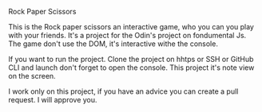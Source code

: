 Rock Paper Scissors

This is the Rock paper scissors an interactive game, who you can you play with your friends. It's a project for the Odin's project on fondumental Js. The game don't use the DOM, it's interactive withe the console.

If you want to run the project. Clone the project on hhtps or SSH or GitHub CLI  and launch don't forget to open the console. This project it's note view on the screen.

I work only on this project, if you have an advice you can create a pull request. I will approve you.

